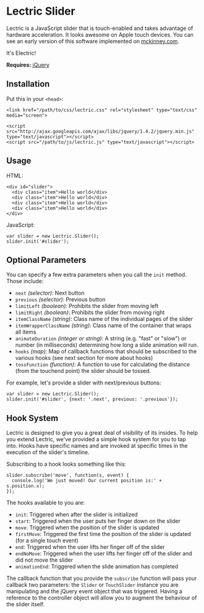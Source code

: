 # Lectric Slider

Lectric is a JavaScript slider that is touch-enabled and takes advantage of hardware acceleration. It looks awesome on Apple touch devices. You can see an early version of this software implemented on [mckinney.com](http://mckinney.com).

It's Electric!

**Requires:** [jQuery](http://github.com/jquery/jquery)

## Installation

Put this in your `<head>`:
    
    <link href="/path/to/css/lectric.css" rel="stylesheet" type="text/css" media="screen">

    <script src="http://ajax.googleapis.com/ajax/libs/jquery/1.4.2/jquery.min.js" type="text/javascript"></script>
    <script src="/path/to/js/lectric.js" type="text/javascript"></script>

## Usage

HTML:

    <div id="slider">
      <div class="item">Hello world</div>
      <div class="item">Hello world</div>
      <div class="item">Hello world</div>
      <div class="item">Hello world</div>
    </div>

JavaScript:

    var slider = new Lectric.Slider();
    slider.init('#slider');

## Optional Parameters

You can specify a few extra parameters when you call the `init` method. Those include:

- `next` *(selector)*: Next button
- `previous` *(selector)*: Previous button
- `limitLeft` *(boolean)*: Prohibits the slider from moving left
- `limitRight` *(boolean)*: Prohibits the slider from moving right
- `itemClassName` *(string)*: Class name of the individual pages of the slider
- `itemWrapperClassName` *(string)*: Class name of the container that wraps all items
- `animateDuration` *(integer or string)*: A string (e.g. "fast" or "slow") or number (in milliseconds) determining how long a slide animation will run.
- `hooks` *(map)*: Map of callback functions that should be subscribed to the various hooks (see next section for more about hooks)
- `tossFunction` *(function)*: A function to use for calculating the distance (from the touchend point) the slider should be tossed.

For example, let's provide a slider with next/previous buttons:

    var slider = new Lectric.Slider();
    slider.init('#slider', {next: '.next', previous: '.previous'});

## Hook System

Lectric is designed to give you a great deal of visibility of its insides. To help you extend Lectric, we've provided a simple hook system for you to tap into. Hooks have specific names and are invoked at specific times in the execution of the slider's timeline. 

Subscribing to a hook looks something like this:

    slider.subscribe('move', function(s, event) {
      console.log('We just moved! Our current position is:' + s.position.x);
    });

The hooks available to you are:

- `init`: Triggered when after the slider is initialized
- `start`: Triggered when the user puts her finger down on the slider
- `move`: Triggered when the position of the slider is updated
- `firstMove`: Triggered the first time the position of the slider is updated (for a single touch event)
- `end`: Triggered when the user lifts her finger off of the slider
- `endNoMove`: Triggered when the user lifts her finger off of the slider and did not move the slider
- `animationEnd`: Triggered when the slide animation has completed

The callback function that you provide the `subscribe` function will pass your callback two parameters: the `Slider` or `TouchSlider` instance you are manipulating and the jQuery event object that was triggered. Having a reference to the controller object will allow you to augment the behaviour of the slider itself.
